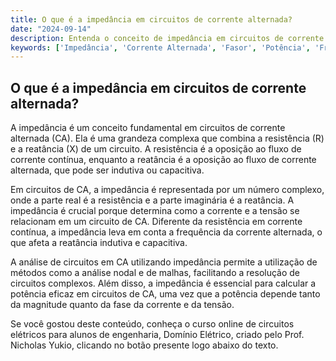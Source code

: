 ```yaml
---
title: O que é a impedância em circuitos de corrente alternada?
date: "2024-09-14"
description: Entenda o conceito de impedância em circuitos de corrente alternada e sua importância na análise de circuitos elétricos.
keywords: ['Impedância', 'Corrente Alternada', 'Fasor', 'Potência', 'Frequência']
---
```


## O que é a impedância em circuitos de corrente alternada?

A impedância é um conceito fundamental em circuitos de corrente alternada (CA). Ela é uma grandeza complexa que combina a resistência (R) e a reatância (X) de um circuito. A resistência é a oposição ao fluxo de corrente contínua, enquanto a reatância é a oposição ao fluxo de corrente alternada, que pode ser indutiva ou capacitiva.

Em circuitos de CA, a impedância é representada por um número complexo, onde a parte real é a resistência e a parte imaginária é a reatância. A impedância é crucial porque determina como a corrente e a tensão se relacionam em um circuito de CA. Diferente da resistência em corrente contínua, a impedância leva em conta a frequência da corrente alternada, o que afeta a reatância indutiva e capacitiva.

A análise de circuitos em CA utilizando impedância permite a utilização de métodos como a análise nodal e de malhas, facilitando a resolução de circuitos complexos. Além disso, a impedância é essencial para calcular a potência eficaz em circuitos de CA, uma vez que a potência depende tanto da magnitude quanto da fase da corrente e da tensão.

Se você gostou deste conteúdo, conheça o curso online de circuitos elétricos para alunos de engenharia, Domínio Elétrico, criado pelo Prof. Nicholas Yukio, clicando no botão presente logo abaixo do texto.